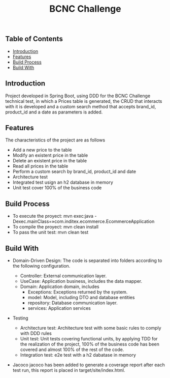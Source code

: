 <h1 align="center"> BCNC Challenge </h1> <br>

## Table of Contents

- [Introduction](#introduction)
- [Features](#features)
- [Build Process](#build-process)
- [Build With](#build-with)

## Introduction

Project developed in Spring Boot, using DDD for the BCNC Challenge technical test, in which a Prices table is generated, the CRUD that interacts with it is developed and a custom search method that accepts brand_id, product_id and a date as parameters is added.

## Features

The characteristics of the project are as follows

* Add a new price to the table
* Modify an existent price in the table
* Delete an existent price in the table
* Read all prices in the table
* Perform a custom search by brand_id, product_id and date
* Architecture test
* Integrated test usign an h2 database in memory
* Unit test cover 100% of the business code

## Build Process

* To execute the proyect: mvn exec:java -Dexec.mainClass=»com.inditex.ecommerce.EcommerceApplication
* To compile the proyect: mvn clean install
* To pass the unit test: mvn clean test

## Build With

* Domain-Driven Design: The code is separated into folders according to the following configuration.
    - Controller: External communication layer.
    - UseCase: Application business, includes the data mapper.
    - Domain: Application domain, includes
        - Exceptions: Exceptions returned by the system.
        - model: Model, including DTO and database entities
        - repository: Database communication layer.
        - services: Application services

* Testing
    - Architecture test: Architecture test with some basic rules to comply with DDD rules
    - Unit test: Unit tests covering functional units, by applying TDD for the realization of the project, 100% of the business code has been covered and almost 100% of the rest of the code.
    - Integration test: e2e test with a h2 dabatase in memory

* Jacoco
  jacoco has been added to generate a coverage report after each test run, this report is placed in target/site/index.html.
    